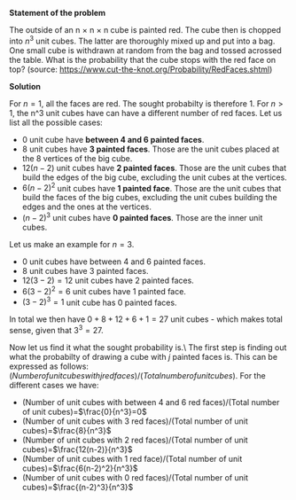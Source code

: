 **Statement of the problem**

The outside of an n $\times$ n $\times$ n cube is painted red. The cube then is chopped into $n^3$ unit cubes. The latter are thoroughly mixed up and put into a bag. One small cube is withdrawn at random from the bag and tossed acrossed the table. What is the probability that the cube stops with the red face on top? (source: https://www.cut-the-knot.org/Probability/RedFaces.shtml)

**Solution**

For $n=1$, all the faces are red. The sought probabilty is therefore 1.
For $n>1$, the n^3 unit cubes have can have a different number of red faces. Let us list all the possible cases:
* 0 unit cube have **between 4 and 6 painted faces**.
* 8 unit cubes have **3 painted faces**. Those are the unit cubes placed at the 8 vertices of the big cube.
* $12(n-2)$ unit cubes have **2 painted faces**. Those are the unit cubes that build the edges of the big cube, excluding the unit cubes at the vertices.
* $6(n-2)^2$ unit cubes have **1 painted face**. Those are the unit cubes that build the faces of the big cubes, excluding the unit cubes building the edges and the ones at the vertices.
* $(n-2)^3$ unit cubes have **0 painted faces**. Those are the inner unit cubes.

Let us make an example for $n=3$.
* 0 unit cubes have between 4 and 6 painted faces.
* 8 unit cubes have 3 painted faces.
* $12(3-2)=12$ unit cubes have 2 painted faces.
* $6(3-2)^2=6$ unit cubes have 1 painted face.
* $(3-2)^3=1$ unit cube has 0 painted faces.

In total we then have $0+8+12+6+1=27$ unit cubes - which makes total sense, given that $3^3=27$.

Now let us find it what the sought probability is.\\
The first step is finding out what the probabilty of drawing a cube with $j$ painted faces is. This can be expressed as follows: $(Number of unit cubes with j red faces)/(Total number of unit cubes)$.
For the different cases we have:
* (Number of unit cubes with between 4 and 6 red faces)/(Total number of unit cubes)=$\frac{0}{n^3}=0$
* (Number of unit cubes with 3 red faces)/(Total number of unit cubes)=$\frac{8}{n^3}$
* (Number of unit cubes with 2 red faces)/(Total number of unit cubes)=$\frac{12(n-2)}{n^3}$
* (Number of unit cubes with 1 red face)/(Total number of unit cubes)=$\frac{6(n-2)^2}{n^3}$
* (Number of unit cubes with 0 red faces)/(Total number of unit cubes)=$\frac{(n-2)^3}{n^3}$



